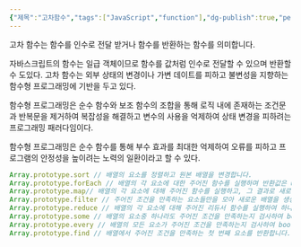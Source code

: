 ```yaml
---
{"제목":"고차함수","tags":["JavaScript","function"],"dg-publish":true,"permalink":"/공부/JavaScript/고차함수/","dgPassFrontmatter":true}
---
```


고차 함수는 함수를 인수로 전달 받거나 함수를 반환하는 함수를 의미합니다.

자바스크립트의 함수는 일급 객체이므로 함수를 값처럼 인수로 전달할 수 있으며 반환할 수 도있다.
고차 함수는 외부 상태의 변경이나 가변 데이트를 피하고 불변성을 지향하는 함수형 프로그래밍에 기반을 두고 있다.

함수형 프로그래밍은 순수 함수와 보조 함수의 조합을 통해 로직 내에 존재하는 조건문과 반복문을 제거하여 복잡성을 해결하고 변수의 사용을 억제하여 상태 변경을 피하려는 프로그래밍 패러다임이다.

함수형 프로그래밍은 순수 함수를 통해 부수 효과를 최대한 억제하여 오류를 피하고 프로그램의 안정성을 높이려는 노력의 일환이라고 할 수 있다.

```js
Array.prototype.sort // 배열의 요소를 정렬하고 원본 배열을 변경합니다.
Array.prototype.forEach // 배열의 각 요소에 대한 주어진 함수를 실행하며 반환값은 undefined입니다.
Array.prototype.map// 배열의 각 요소에 대해 주어진 함수를 실행하고, 그 결과로 새로운 배열을 생성합니다.
Array.prototype.filter // 주어진 조건을 만족하는 요소들만을 모아 새로운 배열을 생성합니다.
Array.prototype.reduce // 배열의 각 요소에 대해 주어진 리듀서 함수를 실행하여 하나의 결과값을 만듭니다.
Array.prototype.some // 배열의 요소중 하나라도 주어진 조건을 만족하는지 검사하여 boolean값을 반환합니다.
Array.prototype.every // 배열의 모든 요소가 주어진 조건을 만족하는지 검사하여 boolean값을 반환합니다.
Array.prototype.find // 배열에서 주어진 조건을 만족하는 첫 번째 요소를 반환합니다.
```

